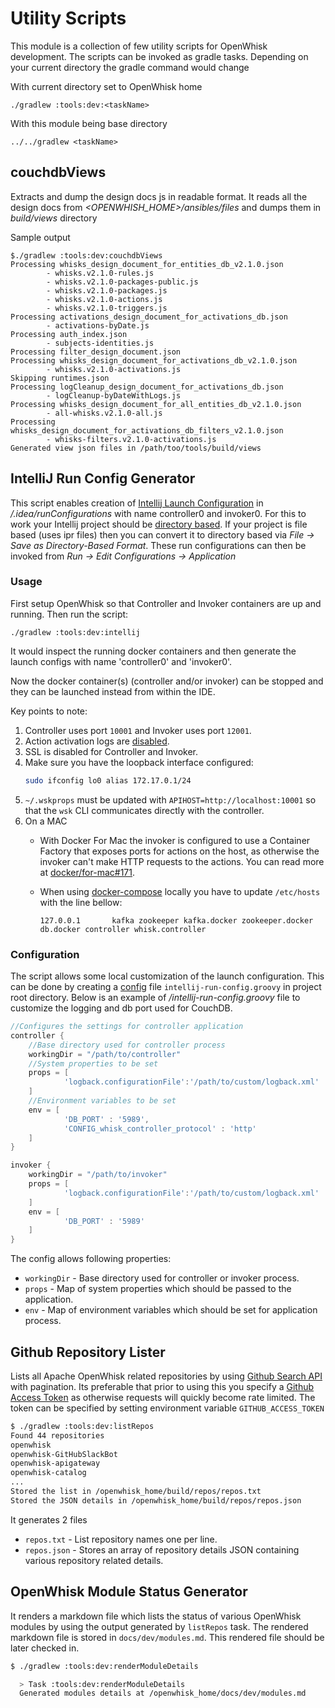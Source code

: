 <!--
#
# Licensed to the Apache Software Foundation (ASF) under one or more
# contributor license agreements.  See the NOTICE file distributed with
# this work for additional information regarding copyright ownership.
# The ASF licenses this file to You under the Apache License, Version 2.0
# (the "License"); you may not use this file except in compliance with
# the License.  You may obtain a copy of the License at
#
#     http://www.apache.org/licenses/LICENSE-2.0
#
# Unless required by applicable law or agreed to in writing, software
# distributed under the License is distributed on an "AS IS" BASIS,
# WITHOUT WARRANTIES OR CONDITIONS OF ANY KIND, either express or implied.
# See the License for the specific language governing permissions and
# limitations under the License.
#
-->

# Utility Scripts

This module is a collection of few utility scripts for OpenWhisk development. The scripts
can be invoked as gradle tasks. Depending on your current directory the gradle command would
change

With current directory set to OpenWhisk home

    ./gradlew :tools:dev:<taskName>

With this module being base directory

    ../../gradlew <taskName>

## couchdbViews

Extracts and dump the design docs js in readable format. It reads all the design docs from
_<OPENWHISH_HOME>/ansibles/files_ and dumps them in _build/views_ directory

Sample output

    $./gradlew :tools:dev:couchdbViews
    Processing whisks_design_document_for_entities_db_v2.1.0.json
            - whisks.v2.1.0-rules.js
            - whisks.v2.1.0-packages-public.js
            - whisks.v2.1.0-packages.js
            - whisks.v2.1.0-actions.js
            - whisks.v2.1.0-triggers.js
    Processing activations_design_document_for_activations_db.json
            - activations-byDate.js
    Processing auth_index.json
            - subjects-identities.js
    Processing filter_design_document.json
    Processing whisks_design_document_for_activations_db_v2.1.0.json
            - whisks.v2.1.0-activations.js
    Skipping runtimes.json
    Processing logCleanup_design_document_for_activations_db.json
            - logCleanup-byDateWithLogs.js
    Processing whisks_design_document_for_all_entities_db_v2.1.0.json
            - all-whisks.v2.1.0-all.js
    Processing whisks_design_document_for_activations_db_filters_v2.1.0.json
            - whisks-filters.v2.1.0-activations.js
    Generated view json files in /path/too/tools/build/views

## IntelliJ Run Config Generator

This script enables creation of [Intellij Launch Configuration][1] in _<openwhisk home>/.idea/runConfigurations_
with name controller0 and invoker0. For this to work your Intellij project should be [directory based][3]. If your
project is file based (uses ipr files) then you can convert it to directory based via _File -> Save as Directory-Based Format_. These run configurations can then be invoked from _Run -> Edit Configurations -> Application_

### Usage

First setup OpenWhisk so that Controller and Invoker containers are up and running. Then run the script:

    ./gradlew :tools:dev:intellij

It would inspect the running docker containers and then generate the launch configs with name 'controller0'
and 'invoker0'.

Now the docker container(s) (controller and/or invoker) can be stopped and they can be launched instead from within the IDE.

Key points to note:

1. Controller uses port `10001` and Invoker uses port `12001`.
2. Action activation logs are [disabled][2].
3. SSL is disabled for Controller and Invoker.
4. Make sure you have the loopback interface configured:
   ```bash
   sudo ifconfig lo0 alias 172.17.0.1/24
   ```
5. `~/.wskprops` must be updated with `APIHOST=http://localhost:10001` so that the `wsk` CLI communicates directly with the controller.
6. On a MAC
   * With Docker For Mac the invoker is configured to use a Container Factory that exposes ports for actions on the host,
     as otherwise the invoker can't make HTTP requests to the actions.
     You can read more at [docker/for-mac#171][7].

   * When using [docker-compose][8] locally you have to update `/etc/hosts` with the line bellow:
      ```
      127.0.0.1       kafka zookeeper kafka.docker zookeeper.docker db.docker controller whisk.controller
      ```


### Configuration

The script allows some local customization of the launch configuration. This can be done by creating a [config][4] file
`intellij-run-config.groovy` in project root directory. Below is an example of _<openwhisk home>/intellij-run-config.groovy_
file to customize the logging and db port used for CouchDB.

```groovy
//Configures the settings for controller application
controller {
    //Base directory used for controller process
    workingDir = "/path/to/controller"
    //System properties to be set
    props = [
            'logback.configurationFile':'/path/to/custom/logback.xml'
    ]
    //Environment variables to be set
    env = [
            'DB_PORT' : '5989',
            'CONFIG_whisk_controller_protocol' : 'http'
    ]
}

invoker {
    workingDir = "/path/to/invoker"
    props = [
            'logback.configurationFile':'/path/to/custom/logback.xml'
    ]
    env = [
            'DB_PORT' : '5989'
    ]
}

```

The config allows following properties:

* `workingDir` - Base directory used for controller or invoker process.
* `props` - Map of system properties which should be passed to the application.
* `env` - Map of environment variables which should be set for application process.

## Github Repository Lister

Lists all Apache OpenWhisk related repositories by using [Github Search API][5] with pagination. Its preferable that prior
to using this you specify a [Github Access Token][6] as otherwise requests will quickly become rate limited. The token
can be specified by setting environment variable `GITHUB_ACCESS_TOKEN`

```bash
$ ./gradlew :tools:dev:listRepos
Found 44 repositories
openwhisk
openwhisk-GitHubSlackBot
openwhisk-apigateway
openwhisk-catalog
...
Stored the list in /openwhisk_home/build/repos/repos.txt
Stored the JSON details in /openwhisk_home/build/repos/repos.json

```

It generates 2 files

* `repos.txt` - List repository names one per line.
* `repos.json` - Stores an array of repository details JSON containing various repository related details.

## OpenWhisk Module Status Generator

It renders a markdown file which lists the status of various OpenWhisk modules by using the output generated by `listRepos`
task. The rendered markdown file is stored in `docs/dev/modules.md`. This rendered file should be later checked in.

```bash
$ ./gradlew :tools:dev:renderModuleDetails

  > Task :tools:dev:renderModuleDetails
  Generated modules details at /openwhisk_home/docs/dev/modules.md

```

[1]: https://www.jetbrains.com/help/idea/run-debug-configurations-dialog.html#run_config_common_options
[2]: https://github.com/apache/openwhisk/issues/3195
[3]: https://www.jetbrains.com/help/idea/configuring-projects.html#project-formats
[4]: http://docs.groovy-lang.org/2.4.2/html/gapi/groovy/util/ConfigSlurper.html
[5]: https://developer.github.com/v3/search/
[6]: https://help.github.com/articles/creating-a-personal-access-token-for-the-command-line/
[7]: https://github.com/docker/for-mac/issues/171
[8]: https://github.com/apache/openwhisk-devtools/tree/master/docker-compose
